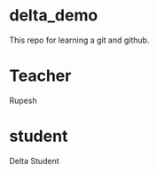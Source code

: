 # delta_demo
This repo for learning a git and github.

# Teacher 
Rupesh

# student 
Delta Student 
